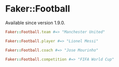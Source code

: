 # Faker::Football

Available since version 1.9.0.

```ruby
Faker::Football.team #=> "Manchester United"

Faker::Football.player #=> "Lionel Messi"

Faker::Football.coach #=> "Jose Mourinho"

Faker::Football.competition #=> "FIFA World Cup"
```

